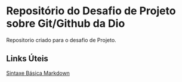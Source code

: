 # Repositório  do Desafio de Projeto sobre Git/Github da Dio
Repositorio criado para o desafio de Projeto.

## Links Úteis 
[Sintaxe Básica Markdown](https://www.markdownguide.org/getting-started/)
